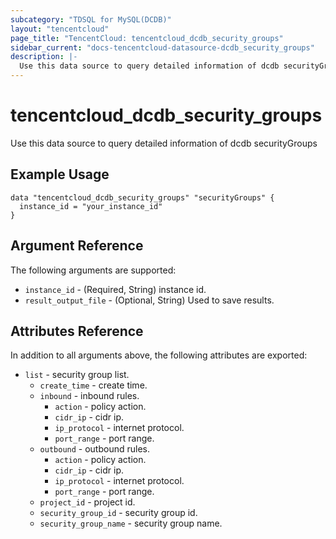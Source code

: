 ```yaml
---
subcategory: "TDSQL for MySQL(DCDB)"
layout: "tencentcloud"
page_title: "TencentCloud: tencentcloud_dcdb_security_groups"
sidebar_current: "docs-tencentcloud-datasource-dcdb_security_groups"
description: |-
  Use this data source to query detailed information of dcdb securityGroups
---
```


# tencentcloud_dcdb_security_groups

Use this data source to query detailed information of dcdb securityGroups

## Example Usage

```hcl
data "tencentcloud_dcdb_security_groups" "securityGroups" {
  instance_id = "your_instance_id"
}
```

## Argument Reference

The following arguments are supported:

* `instance_id` - (Required, String) instance id.
* `result_output_file` - (Optional, String) Used to save results.

## Attributes Reference

In addition to all arguments above, the following attributes are exported:

* `list` - security group list.
  * `create_time` - create time.
  * `inbound` - inbound rules.
    * `action` - policy action.
    * `cidr_ip` - cidr ip.
    * `ip_protocol` - internet protocol.
    * `port_range` - port range.
  * `outbound` - outbound rules.
    * `action` - policy action.
    * `cidr_ip` - cidr ip.
    * `ip_protocol` - internet protocol.
    * `port_range` - port range.
  * `project_id` - project id.
  * `security_group_id` - security group id.
  * `security_group_name` - security group name.


